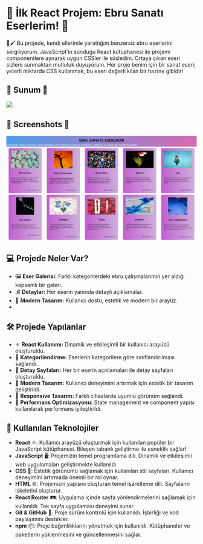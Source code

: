 # 🎨 İlk React Projem: Ebru Sanatı Eserlerim! 🌟

 🌊🖌️ Bu projede, kendi ellerimle yarattığım benzersiz ebru eserlerini sergiliyorum. JavaScript’in sunduğu React kütüphanesi ile projemi componentlere ayırarak uygun CSSler ile süsledim. Ortaya çıkan eseri sizlere sunmaktan mutluluk duyuyorum. Her proje benim için bir sanat eseri; yeterli miktarda CSS kullanmak, bu eseri değerli kılan bir hazine gibidir!

## 📸 Sunum 📸
![](https://github.com/Fiartaks/29-React-Ebru-Sanati-Eserler/blob/main/ebruSanati/src/images/ebrusanatim.gif)

## 📸 Screenshots 📸

![](https://github.com/Fiartaks/29-React-Ebru-Sanati-Eserler/blob/main/ebruSanati/src/images/sanatim.png)

## 💻 Projede Neler Var?

- 🖼️ **Eser Galerisi:** Farklı kategorilerdeki ebru çalışmalarımın yer aldığı kapsamlı bir galeri.
- 💰 **Detaylar:** Her eserin yanında detaylı açıklamalar.
- 🎨 **Modern Tasarım:** Kullanıcı dostu, estetik ve modern bir arayüz.
- 
## 🛠️ Projede Yapılanlar

- ⚛️ **React Kullanımı:** Dinamik ve etkileşimli bir kullanıcı arayüzü oluşturuldu.
- 📂 **Kategorilendirme:** Eserlerin kategorilere göre sınıflandırılması sağlandı.
- 📝 **Detay Sayfaları:** Her bir eserin açıklamaları ile detay sayfaları oluşturuldu.
- 🌟 **Modern Tasarım:** Kullanıcı deneyimini artırmak için estetik bir tasarım geliştirildi.
- 📱 **Responsive Tasarım:** Farklı cihazlarda uyumlu görünüm sağlandı.
- 🚀 **Performans Optimizasyonu:** State management ve component yapısı kullanılarak performans iyileştirildi.

## 🚀 Kullanılan Teknolojiler

- **React** ⚛️: Kullanıcı arayüzü oluşturmak için kullanılan popüler bir JavaScript kütüphanesi. Bileşen tabanlı geliştirme ile esneklik sağlar!
- **JavaScript** 🖥️: Projemizin temel programlama dili. Dinamik ve etkileşimli web uygulamaları geliştirmekte kullanıldı.
- **CSS** 🎨: Estetik görünümü sağlamak için kullanılan stil sayfaları. Kullanıcı deneyimini artırmada önemli bir rol oynar.
- **HTML** 🌐: Projemizin yapısını oluşturan temel işaretleme dili. Sayfaların iskeletini oluşturur.
- **React Router** 🛤️: Uygulama içinde sayfa yönlendirmelerini sağlamak için kullanıldı. Tek sayfa uygulaması deneyimi sunar.
- **Git & GitHub** 💼: Proje sürüm kontrolü için kullanıldı. İşbirliği ve kod paylaşımını destekler.
- **npm** 📦: Proje bağımlılıklarını yönetmek için kullanıldı. Kütüphaneler ve paketlerin yüklenmesini ve güncellenmesini sağlar.

